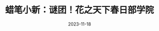 ---
layout: movie-review
title: 蜡笔小新：谜团！花之天下春日部学院
description: >
  可以说是超级爆笑了。
category: 电影
img: assets/img/movie/2023/la_bi_xiao_xin_mi_tuan.webp
star: 4
date: 2023-11-18
---